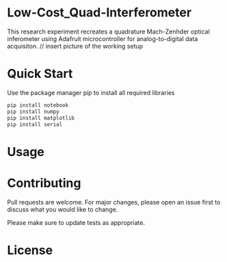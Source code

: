 # Low-Cost_Quad-Interferometer
This research experiment recreates a quadrature Mach-Zenhder optical inferometer using Adafruit microcontroller for analog-to-digital data acquisiton. 
// insert picture of the working setup

# Quick Start
Use the package manager pip to install all required libraries
```bash
pip install notebook
pip install numpy
pip install matplotlib
pip install serial
```

# Usage

# Contributing
Pull requests are welcome. For major changes, please open an issue first to discuss what you would like to change.

Please make sure to update tests as appropriate.
# License
